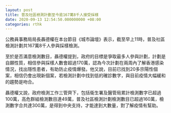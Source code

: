 ```yaml
---
layout: post
title: 普及社區檢測計劃至今逾167萬8千人接受採樣
date: 2020-09-13 12:54:50.000000000 +08:00
categories: rthk
---
```


公務員事務局局長聶德權在本台節目《城市論壇》表示，截至早上11時，普及社區檢測計劃共167萬8千人參與採樣檢測。

至於是否滿意檢測數目，聶德權提到，政府的目標是爭取最多人參與計劃，計劃是自願性質，相信參與採樣人數會超過170萬，認為今次計劃在兩周內了解香港感染情況，找出隱性患者，有助防止疫情爆發。他又說，目前已找到20多宗陽性個案，相信仍會出現新個案，若檢測計劃中找到低的確診數字，與目前疫情大幅緩和的趨勢是吻合。

聶德權又說，政府檢測工作三管齊下，包括衞生署及醫管局累計檢測數字已超過100萬，高危群組檢測數目達49萬，普及社區檢測計劃檢測數目已超過160萬，檢測數字合共達300萬，是得到中央支持，才能達到大數量，對了解疫情有幫助。
